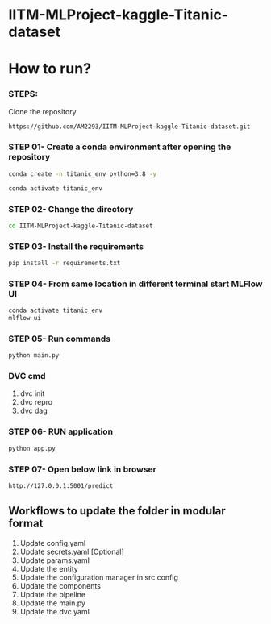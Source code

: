 # IITM-MLProject-kaggle-Titanic-dataset

# How to run?
### STEPS:

Clone the repository

```bash
https://github.com/AM2293/IITM-MLProject-kaggle-Titanic-dataset.git
```

### STEP 01- Create a conda environment after opening the repository

```bash
conda create -n titanic_env python=3.8 -y
```

```bash
conda activate titanic_env
```

### STEP 02- Change the directory

```bash
cd IITM-MLProject-kaggle-Titanic-dataset
```

### STEP 03- Install the requirements

```bash
pip install -r requirements.txt
```

### STEP 04- From same location in different terminal start MLFlow UI

```bash
conda activate titanic_env
mlflow ui
```

### STEP 05- Run commands

```bash
python main.py
```

### DVC cmd

1. dvc init
2. dvc repro
3. dvc dag

### STEP 06- RUN application

```bash
python app.py
```

### STEP 07- Open below link in browser
```bash
http://127.0.0.1:5001/predict
```


## Workflows to update the folder in modular format
1. Update config.yaml
2. Update secrets.yaml [Optional]
3. Update params.yaml
4. Update the entity
5. Update the configuration manager in src config
6. Update the components
7. Update the pipeline
8. Update the main.py
9. Update the dvc.yaml